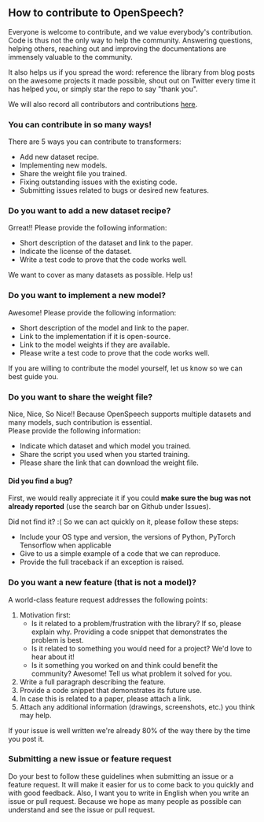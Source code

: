 ## How to contribute to OpenSpeech?
  
Everyone is welcome to contribute, and we value everybody's contribution. Code is thus not the only way to help the community. Answering questions, helping others, reaching out and improving the documentations are immensely valuable to the community.
    
It also helps us if you spread the word: reference the library from blog posts on the awesome projects it made possible, shout out on Twitter every time it has helped you, or simply star the repo to say "thank you".  
    
We will also record all contributors and contributions [here](https://github.com/sooftware/OpenSpeech/blob/main/CONTRIBUTORS.md).  
    
### You can contribute in so many ways!
  
There are 5 ways you can contribute to transformers:

- Add new dataset recipe.
- Implementing new models.
- Share the weight file you trained.
- Fixing outstanding issues with the existing code.
- Submitting issues related to bugs or desired new features.
  
### Do you want to add a new dataset recipe?
  
Grreat!! Please provide the following information:  
  
- Short description of the dataset and link to the paper.  
- Indicate the license of the dataset.
- Write a test code to prove that the code works well.
  
We want to cover as many datasets as possible. Help us!
  
### Do you want to implement a new model?
  
Awesome! Please provide the following information:  
  
- Short description of the model and link to the paper.
- Link to the implementation if it is open-source.
- Link to the model weights if they are available.
- Please write a test code to prove that the code works well.

If you are willing to contribute the model yourself, let us know so we can best guide you.  
  
### Do you want to share the weight file?
  
Nice, Nice, So Nice!! Because OpenSpeech supports multiple datasets and many models, such contribution is essential.  
Please provide the following information:  
  
- Indicate which dataset and which model you trained.
- Share the script you used when you started training.
- Please share the link that can download the weight file.
  
#### Did you find a bug?
  
First, we would really appreciate it if you could **make sure the bug was not already reported** (use the search bar on Github under Issues).  
  
Did not find it? :( So we can act quickly on it, please follow these steps:  
  
- Include your OS type and version, the versions of Python, PyTorch Tensorflow when applicable
- Give to us a simple example of a code that we can reproduce.
- Provide the full traceback if an exception is raised.  
  
### Do you want a new feature (that is not a model)?
  
A world-class feature request addresses the following points:
  
1. Motivation first:
    - Is it related to a problem/frustration with the library? If so, please explain why. Providing a code snippet that demonstrates the problem is best.
    - Is it related to something you would need for a project? We'd love to hear about it!
    - Is it something you worked on and think could benefit the community? Awesome! Tell us what problem it solved for you.
2. Write a full paragraph describing the feature.
3. Provide a code snippet that demonstrates its future use.
4. In case this is related to a paper, please attach a link.
5. Attach any additional information (drawings, screenshots, etc.) you think may help.
  
If your issue is well written we're already 80% of the way there by the time you post it.
  

### Submitting a new issue or feature request
  
Do your best to follow these guidelines when submitting an issue or a feature request. It will make it easier for us to come back to you quickly and with good feedback. 
Also, I want you to write in English when you write an issue or pull request. Because we hope as many people as possible can understand and see the issue or pull request.
    
